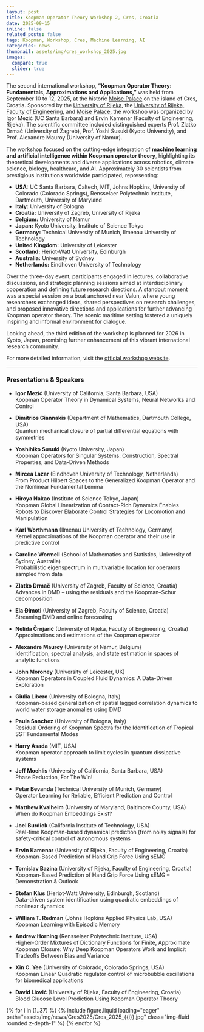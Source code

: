 ```yaml
---
layout: post
title: Koopman Operator Theory Workshop 2, Cres, Croatia
date: 2025-09-15
inline: false
related_posts: false
tags: Koopman, Workshop, Cres, Machine Learning, AI
categories: news
thumbnail: assets/img/cres_workshop_2025.jpg
images:
  compare: true
  slider: true
---
```


The second international workshop, **“Koopman Operator Theory: Fundamentals, Approximations and Applications,”** was held from September 10 to 12, 2025, at the historic <a href="https://moisepalace.com">Moise Palace</a> on the island of Cres, Croatia. Sponsored by the <a href="https://www.uniri.hr">University of Rijeka</a>, the <a href="https://www.riteh.uniri.hr">University of Rijeka, Faculty of Engineering</a>, and <a href="https://uniri.hr/en/university-and-community/palace-moise/">Moise Palace</a>, the workshop was organized by Igor Mezić (UC Santa Barbara) and Ervin Kamenar (Faculty of Engineering, Rijeka). The scientific committee included distinguished experts Prof. Zlatko Drmač (University of Zagreb), Prof. Yoshi Susuki (Kyoto University), and Prof. Alexandre Mauroy (University of Namur).

The workshop focused on the cutting-edge integration of **machine learning and artificial intelligence within Koopman operator theory**, highlighting its theoretical developments and diverse applications across robotics, climate science, biology, healthcare, and AI. Approximately 30 scientists from prestigious institutions worldwide participated, representing:

- **USA:** UC Santa Barbara, Caltech, MIT, Johns Hopkins, University of Colorado (Colorado Springs), Rensselaer Polytechnic Institute, Dartmouth, University of Maryland
- **Italy:** University of Bologna
- **Croatia:** University of Zagreb, University of Rijeka
- **Belgium:** University of Namur
- **Japan:** Kyoto University, Institute of Science Tokyo
- **Germany:** Technical University of Munich, Ilmenau University of Technology
- **United Kingdom:** University of Leicester
- **Scotland:** Heriot-Watt University, Edinburgh
- **Australia:** University of Sydney
- **Netherlands:** Eindhoven University of Technology

Over the three-day event, participants engaged in lectures, collaborative discussions, and strategic planning sessions aimed at interdisciplinary cooperation and defining future research directions. A standout moment was a special session on a boat anchored near Valun, where young researchers exchanged ideas, shared perspectives on research challenges, and proposed innovative directions and applications for further advancing Koopman operator theory. The scenic maritime setting fostered a uniquely inspiring and informal environment for dialogue.

Looking ahead, the third edition of the workshop is planned for 2026 in Kyoto, Japan, promising further enhancement of this vibrant international research community.

For more detailed information, visit the <a href="https://uniri.hr/en/science-and-research/koopman-operator-theory-fundamentals-approximations-and-applications/">official workshop website</a>.

---

### Presentations & Speakers

- **Igor Mezić** (University of California, Santa Barbara, USA)  
  Koopman Operator Theory in Dynamical Systems, Neural Networks and Control

- **Dimitrios Giannakis** (Department of Mathematics, Dartmouth College, USA)  
  Quantum mechanical closure of partial differential equations with symmetries

- **Yoshihiko Susuki** (Kyoto University, Japan)  
  Koopman Operators for Singular Systems: Construction, Spectral Properties, and Data-Driven Methods

- **Mircea Lazar** (Eindhoven University of Technology, Netherlands)  
  From Product Hilbert Spaces to the Generalized Koopman Operator and the Nonlinear Fundamental Lemma

- **Hiroya Nakao** (Institute of Science Tokyo, Japan)  
  Koopman Global Linearization of Contact-Rich Dynamics Enables Robots to Discover Elaborate Control Strategies for Locomotion and Manipulation

- **Karl Worthmann** (Ilmenau University of Technology, Germany)  
  Kernel approximations of the Koopman operator and their use in predictive control

- **Caroline Wormell** (School of Mathematics and Statistics, University of Sydney, Australia)  
  Probabilistic eigenspectrum in multivariable location for operators sampled from data

- **Zlatko Drmač** (University of Zagreb, Faculty of Science, Croatia)  
  Advances in DMD – using the residuals and the Koopman–Schur decomposition

- **Ela Đimoti** (University of Zagreb, Faculty of Science, Croatia)  
  Streaming DMD and online forecasting

- **Nelida Črnjarić** (University of Rijeka, Faculty of Engineering, Croatia)  
  Approximations and estimations of the Koopman operator

- **Alexandre Mauroy** (University of Namur, Belgium)  
  Identification, spectral analysis, and state estimation in spaces of analytic functions

- **John Moroney** (University of Leicester, UK)  
  Koopman Operators in Coupled Fluid Dynamics: A Data-Driven Exploration

- **Giulia Libero** (University of Bologna, Italy)  
  Koopman-based generalization of spatial lagged correlation dynamics to world water storage anomalies using DMD

- **Paula Sanchez** (University of Bologna, Italy)  
  Residual Ordering of Koopman Spectra for the Identification of Tropical SST Fundamental Modes

- **Harry Asada** (MIT, USA)  
  Koopman operator approach to limit cycles in quantum dissipative systems

- **Jeff Moehlis** (University of California, Santa Barbara, USA)  
  Phase Reduction, For The Win!

- **Petar Bevanda** (Technical University of Munich, Germany)  
  Operator Learning for Reliable, Efficient Prediction and Control

- **Matthew Kvalheim** (University of Maryland, Baltimore County, USA)  
  When do Koopman Embeddings Exist?

- **Joel Burdick** (California Institute of Technology, USA)  
  Real-time Koopman-based dynamical prediction (from noisy signals) for safety-critical control of autonomous systems

- **Ervin Kamenar** (University of Rijeka, Faculty of Engineering, Croatia)  
  Koopman-Based Prediction of Hand Grip Force Using sEMG

- **Tomislav Bazina** (University of Rijeka, Faculty of Engineering, Croatia)  
  Koopman-Based Prediction of Hand Grip Force Using sEMG – Demonstration & Outlook

- **Stefan Klus** (Heriot-Watt University, Edinburgh, Scotland)  
  Data-driven system identification using quadratic embeddings of nonlinear dynamics

- **William T. Redman** (Johns Hopkins Applied Physics Lab, USA)  
  Koopman Learning with Episodic Memory

- **Andrew Horning** (Rensselaer Polytechnic Institute, USA)  
  Higher-Order Mixtures of Dictionary Functions for Finite, Approximate Koopman Closure: Why Deep Koopman Operators Work and Implicit Tradeoffs Between Bias and Variance

- **Xin C. Yee** (University of Colorado, Colorado Springs, USA)  
  Koopman Linear Quadratic regulator control of microbubble oscillations for biomedical applications

- **David Liović** (University of Rijeka, Faculty of Engineering, Croatia)  
  Blood Glucose Level Prediction Using Koopman Operator Theory

<swiper-container keyboard="true" navigation="true" pagination="true" pagination-clickable="true" pagination-dynamic-bullets="true" rewind="true">
{% for i in (1..37) %}
  <swiper-slide>
    {% include figure.liquid loading="eager" path="assets/img/news/Cres2025/Cres_2025_{{i}}.jpg" class="img-fluid rounded z-depth-1" %}
  </swiper-slide>
{% endfor %}
</swiper-container>
